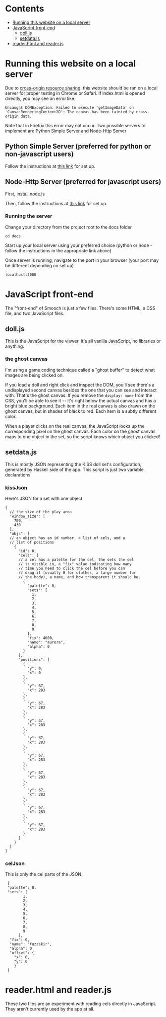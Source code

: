 # Contents

  * [Running this website on a local server](#local-server)
  * [JavaScript front-end](#javascript-front-end)
    * [doll.js](#dolljs)
    * [setdata.js](#setdatajs)
  * [reader.html and reader.js](#readerhtml-and-readerjs)

# Running this website on a local server

Due to [cross-origin resource sharing](https://developer.mozilla.org/en-US/docs/Web/HTTP/CORS), this website should be ran on a local server for proper testing in Chrome or Safari.  If index.html is opened directly, you may see an error like:
```
Uncaught DOMException: Failed to execute 'getImageData' on 'CanvasRenderingContext2D': The canvas has been tainted by cross-origin data.
```
Note that in Firefox this error may not occur.
Two possible servers to implement are Python Simple Server and Node-Http Server

## Python Simple Server (preferred for python or non-javascript users)
Follow the instructions at [this link](https://developer.mozilla.org/en-US/docs/Learn/Common_questions/set_up_a_local_testing_server) for set up.

## Node-Http Server (preferred for javascript users)
First, [install node.js](https://nodejs.org/en/) 

Then, follow the instructions at [this link](https://www.npmjs.com/package/http-server) for set up.

### Running the server
Change your directory from the project root to the docs folder
```
cd docs
```

Start up your local server using your preferred choice (python or node - follow the instructions in the appropriate link above)

Once server is running, navigate to the port in your browser (your port may be different depending on set up)
```
localhost:3000
```

# JavaScript front-end

The "front-end" of Smooch is just a few files. There's some HTML, a
CSS file, and two JavaScript files.

## doll.js

This is the JavaScript for the viewer. It's all vanilla JavaScript,
no libraries or anything.

### the ghost canvas

I'm using a game coding technique called a "ghost buffer" to detect
what images are being clicked on.

If you load a doll and right click and inspect the DOM, you'll see there's a
undisplayed second canvas besides the one that you can see and interact with.
That's the ghost canvas. If you remove the `display: none` from the CSS, you'll
be able to see it -- it's right below the actual canvas and has a bright blue
background. Each item in the real canvas is also drawn on the ghost canvas, but
in shades of black to red. Each item is a subtly different color.

When a player clicks on the real canvas, the JavaScript looks up the
corresponding pixel on the ghost canvas. Each color on the ghost canvas maps to
one object in the set, so the script knows which object you clicked!

## setdata.js

This is mostly JSON representing the KiSS doll set's configuration,
generated by Haskell side of the app. This script is just two variable
declarations.

### kissJson

Here's JSON for a set with one object:

```(json)
{
  // the size of the play area
  "window_size": [
    700,
    430
  ],
  "objs": [
  // an object has an id number, a list of cels, and a
  // list of positions
    {
      "id": 0,
      "cels": [
      // a cel has a palette for the cel, the sets the cel
      // is visible in, a "fix" value indicating how many
      // time you need to click the cel before you can
      // drag it (usually 0 for clothes, a large number for
      // the body), a name, and how transparent it should be.
        {
          "palette": 0,
          "sets": [
            1,
            2,
            3,
            4,
            5,
            6,
            7,
            8,
            9
          ],
          "fix": 4000,
          "name": "aurora",
          "alpha": 0
        }
      ],
      "positions": [
        {
          "y": 0,
          "x": 0
        },
        {
          "y": 67,
          "x": 283
        },
        {
          "y": 67,
          "x": 283
        },
        {
          "y": 67,
          "x": 283
        },
        {
          "y": 67,
          "x": 283
        },
        {
          "y": 67,
          "x": 283
        },
        {
          "y": 67,
          "x": 283
        },
        {
          "y": 67,
          "x": 283
        },
        {
          "y": 67,
          "x": 283
        },
        {
          "y": 67,
          "x": 283
        }
      ]
    }
  ]
}
```

### celJson

This is only the cel parts of the JSON.

```(json)
 {
 "palette": 0,
 "sets": [
        1,
        2,
        3,
        4,
        5,
        6,
        7,
        8,
        9
      ],
  "fix": 0,
  "name": "fuzzskir",
  "alpha": 0
  "offset": {
    "x": 0,
    "y": 0
    }
 }

```

# reader.html and reader.js

These two files are an experiment with reading cels directly in JavaScript. They
aren't currently used by the app at all.
